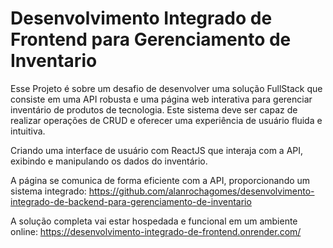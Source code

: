 # Desenvolvimento Integrado de Frontend para Gerenciamento de Inventario

Esse Projeto é sobre um desafio de desenvolver uma solução FullStack que consiste em uma API robusta e uma página web interativa para gerenciar inventário de produtos de tecnologia. Este sistema deve ser capaz de realizar operações de CRUD e oferecer uma experiência de usuário fluida e intuitiva.

Criando uma interface de usuário com ReactJS que interaja com a API, exibindo e manipulando os dados do inventário.

A página se comunica de forma eficiente com a API, proporcionando um sistema integrado:
https://github.com/alanrochagomes/desenvolvimento-integrado-de-backend-para-gerenciamento-de-inventario

A solução completa vai estar hospedada e funcional em um ambiente online:
https://desenvolvimento-integrado-de-frontend.onrender.com/

